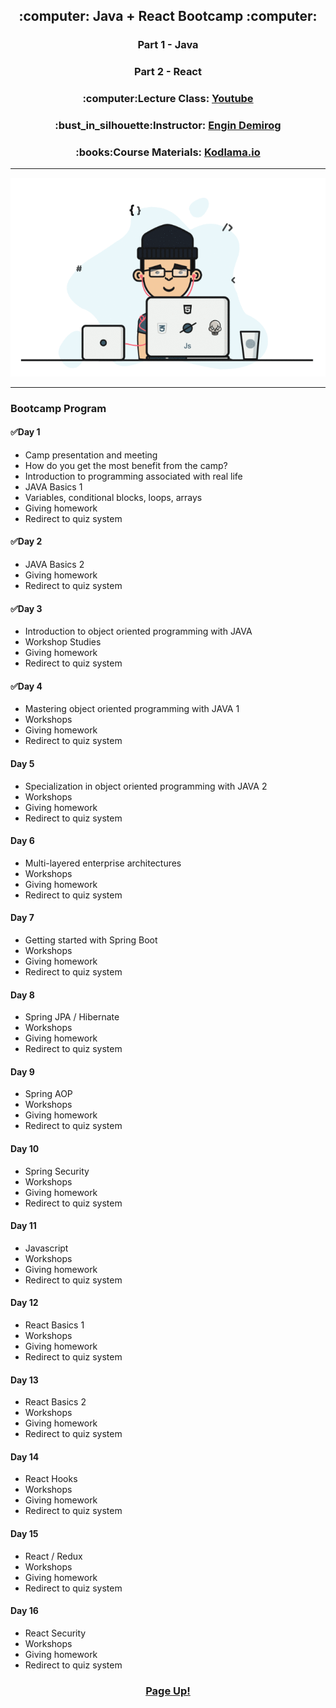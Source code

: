 <h2 align="center"> :computer: Java + React Bootcamp :computer: </h2>

<h3 align="center"> Part 1 - Java </h3>
<h3 align="center"> Part 2 - React </h3>

<h3 align="center"> :computer:Lecture Class: <a href="https://www.youtube.com/watch?v=HB0T0hAMk0k&list=PLqG356ExoxZUuVYKLuiQLnref7Y4ims87&ab_channel=EnginDemiro%C4%9F">Youtube</a> </h3>
<h3 align="center"> :bust_in_silhouette:Instructor: <a href="https://github.com/engindemirog">Engin Demirog</a> </h3>
<h3 align="center"> :books:Course Materials: <a href="https://www.kodlama.io/p/yazilim-gelistirici-yetistirme-kampi2">Kodlama.io</a> </h3>

<hr>
<p align="center">
  <img src="developer.gif" title="gif">
</p>
<hr>

### Bootcamp Program


#### :white_check_mark:Day 1

- Camp presentation and meeting
- How do you get the most benefit from the camp?
- Introduction to programming associated with real life
- JAVA Basics 1
- Variables, conditional blocks, loops, arrays
- Giving homework
- Redirect to quiz system


#### :white_check_mark:Day 2

- JAVA Basics 2
- Giving homework
- Redirect to quiz system


#### :white_check_mark:Day 3

- Introduction to object oriented programming with JAVA
- Workshop Studies
- Giving homework
- Redirect to quiz system


#### :white_check_mark:Day 4

- Mastering object oriented programming with JAVA 1
- Workshops
- Giving homework
- Redirect to quiz system

#### Day 5

- Specialization in object oriented programming with JAVA 2
- Workshops
- Giving homework
- Redirect to quiz system

#### Day 6

- Multi-layered enterprise architectures
- Workshops
- Giving homework
- Redirect to quiz system


#### Day 7

- Getting started with Spring Boot
- Workshops
- Giving homework
- Redirect to quiz system


#### Day 8

- Spring JPA / Hibernate
- Workshops
- Giving homework
- Redirect to quiz system


#### Day 9

- Spring AOP
- Workshops
- Giving homework
- Redirect to quiz system


#### Day 10

- Spring Security
- Workshops
- Giving homework
- Redirect to quiz system


#### Day 11

- Javascript
- Workshops
- Giving homework
- Redirect to quiz system


#### Day 12

- React Basics 1
- Workshops
- Giving homework
- Redirect to quiz system


#### Day 13

- React Basics 2
- Workshops
- Giving homework
- Redirect to quiz system


#### Day 14

- React Hooks
- Workshops
- Giving homework
- Redirect to quiz system


#### Day 15

- React / Redux
- Workshops
- Giving homework
- Redirect to quiz system


#### Day 16

- React Security
- Workshops
- Giving homework
- Redirect to quiz system

<h3 align="center"> <a href="https://github.com/auravain/Java-Kamp"> Page Up! </a> </h3>
